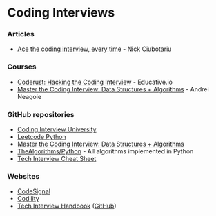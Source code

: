 # Coding Interviews

### Articles

* [Ace the coding interview, every time](https://www.linkedin.com/pulse/20141120061048-6976444-ace-the-coding-interview-every-time/) - Nick Ciubotariu

### Courses

* [Coderust: Hacking the Coding Interview](https://www.educative.io/courses/coderust-hacking-the-coding-interview) - Educative.io
* [Master the Coding Interview: Data Structures + Algorithms](https://www.udemy.com/course/master-the-coding-interview-data-structures-algorithms/) - Andrei Neagoie

### GitHub repositories

* [Coding Interview University](https://github.com/jwasham/coding-interview-university)
* [Leetcode Python](https://github.com/wuduhren/leetcode-python)
* [Master the Coding Interview: Data Structures + Algorithms](https://github.com/chesterheng/master-coding-interview)
* [TheAlgorithms/Python](https://github.com/TheAlgorithms/Python) - All algorithms implemented in Python
* [Tech Interview Cheat Sheet](https://github.com/TSiege/Tech-Interview-Cheat-Sheet)

### Websites

* [CodeSignal](https://app.codesignal.com/)
* [Codility](https://app.codility.com/programmers/lessons)
* [Tech Interview Handbook](https://yangshun.github.io/tech-interview-handbook/) \([GitHub](https://github.com/yangshun/tech-interview-handbook)\)

